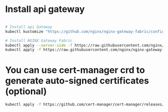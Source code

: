 # Install api gateway

```bash

# Install api Gateway
kubectl kustomize "https://github.com/nginx/nginx-gateway-fabric/config/crd/gateway-api/standard?ref=v2.1.0" | kubectl apply -f -

# Install NGINX Gateway Fabric
kubectl apply --server-side -f https://raw.githubusercontent.com/nginx/nginx-gateway-fabric/v2.1.0/deploy/crds.yaml
kubectl apply -f https://raw.githubusercontent.com/nginx/nginx-gateway-fabric/v2.1.0/deploy/default/deploy.yaml

```

# You can use cert-manager crd to generate auto-signed certificates (optional)

```bash
kubectl apply -f https://github.com/cert-manager/cert-manager/releases/latest/download/cert-manager.yaml
```
